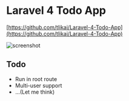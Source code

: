 # Laravel 4 Todo App

[https://github.com/tlikai/Laravel-4-Todo-App](https://github.com/tlikai/Laravel-4-Todo-App)

![screenshot](https://github.com/tlikai/Laravel-4-Todo-App/raw/master/public/images/screenshot.png)

## Todo

* Run in root route
* Multi-user support
* ...(Let me think)
